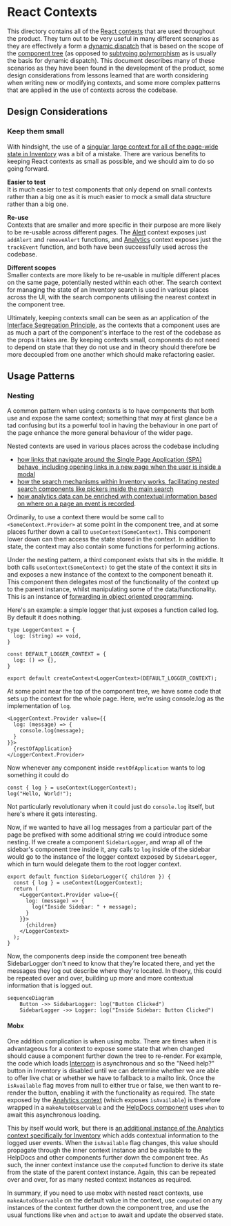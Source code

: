 # React Contexts

This directory contains all of the [React contexts][react-context] that are used
throughout the product. They turn out to be very useful in many different
scenarios as they are effectively a form a [dynamic dispatch] that is based on
the scope of the [component tree] (as opposed to [subtyping polymorphism] as is
usually the basis for dynamic dispatch). This document describes many of these
scenarios as they have been found in the development of the product, some design
considerations from lessons learned that are worth considering when writing new
or modifying contexts, and some more complex patterns that are applied in the
use of contexts across the codebase.


## Design Considerations

### Keep them small

With hindsight, the use of a [singular, large context for all of the page-wide
state in Inventory](../stores-context.ts) was a bit of a mistake. There are
various benefits to keeping React contexts as small as possible, and we should
aim to do so going forward.

**Easier to test**<br />
It is much easier to test components that only depend on small contexts rather than a big one as it is much easier to mock a small data structure rather than a big one.

**Re-use**<br />
Contexts that are smaller and more specific in their purpose are more likely to be re-usable across different pages. The [Alert](Alert.ts) context exposes just `addAlert` and `removeAlert` functions, and [Analytics](Analytics.ts) context exposes just the `trackEvent` function, and both have been successfully used across the codebase.

**Different scopes**<br />
Smaller contexts are more likely to be re-usable in multiple different places on the same page, potentially nested within each other. The search context for managing the state of an Inventory search is used in various places across the UI, with the search components utilising the nearest context in the component tree.

Ultimately, keeping contexts small can be seen as an application of the
[Interface Segregation Principle][Interface Segregation Principle], as the
contexts that a component uses are as much a part of the component's interface
to the rest of the codebase as the props it takes are. By keeping contexts
small, components do not need to depend on state that they do not use and in
theory should therefore be more decoupled from one another which should make
refactoring easier.


## Usage Patterns

### Nesting

A common pattern when using contexts is to have components that both use and
expose the same context; something that may at first glance be a tad confusing
but its a powerful tool in having the behaviour in one part of the page enhance
the more general behaviour of the wider page.

Nested contexts are used in various places across the codebase including
* [how links that navigate around the Single Page Application (SPA) behave, including opening links in a new page when the user is inside a modal](../../Inventory/NavigationInInventory.md#Navigate-Context)
* [how the search mechanisms within Inventory works, facilitating nested search components like pickers inside the main search](../../Inventory/NavigationInInventory.md#Search-Context)
* [how analytics data can be enriched with contextual information based on where on a page an event is recorded](../../Inventory/Analytics.tsx).

Ordinarily, to use a context there would be some call to
`<SomeContext.Provider>` at some point in the component tree, and at some
places further down a call to `useContext(SomeContext)`. This component lower
down can then access the state stored in the context. In addition to state, the
context may also contain some functions for performing actions.

Under the nesting pattern, a third component exists that sits in the middle. It
both calls `useContext(SomeContext)` to get the state of the context it sits in
and exposes a new instance of the context to the component beneath it. This
component then delegates most of the functionality of the context up to the
parent instance, whilst manipulating some of the data/functionality. This is an
instance of [forwarding in object oriented programming][forwarding].

Here's an example: a simple logger that just exposes a function called log. By
default it does nothing.
```
type LoggerContext = {
  log: (string) => void,
}

const DEFAULT_LOGGER_CONTEXT = {
  log: () => {},
}

export default createContext<LoggerContext>(DEFAULT_LOGGER_CONTEXT);
```

At some point near the top of the component tree, we have some code that sets
up the context for the whole page. Here, we're using console.log as the
implementation of `log`.
```
<LoggerContext.Provider value={{
  log: (message) => {
    console.log(message);
  }
}}>
  {restOfApplication}
</LoggerContext.Provider>
```

Now whenever any component inside `restOfApplication` wants to log something it
could do
```
const { log } = useContext(LoggerContext);
log("Hello, World!");
```
Not particularly revolutionary when it could just do `console.log` itself, but
here's where it gets interesting.

Now, if we wanted to have all log messages from a particular part of the page be
prefixed with some additional string we could introduce some nesting. If we
create a component `SidebarLogger`, and wrap all of the sidebar's component
tree inside it, any calls to `log` inside of the sidebar would go to the
instance of the logger context exposed by `SidebarLogger`, which in turn would
delegate them to the root logger context.
```
export default function SidebarLogger({ children }) {
  const { log } = useContext(LoggerContext);
  return (
    <LoggerContext.Provider value={{
      log: (message) => {
        log("Inside Sidebar: " + message);
      }
    }}>
      {children}
    </LoggerContext>
  );
}
```
Now, the components deep inside the component tree beneath SidebarLogger don't
need to know that they're located there, and yet the messages they log out
describe where they're located. In theory, this could be repeated over and
over, building up more and more contextual information that is logged out.

```mermaid
sequenceDiagram
    Button ->> SidebarLogger: log("Button Clicked")
    SidebarLogger ->> Logger: log("Inside Sidebar: Button Clicked")
```

#### Mobx

One addition complication is when using mobx. There are times when it is
advantageous for a context to expose some state that when changed should cause a
component further down the tree to re-render. For example, the code which loads
[Intercom] is asynchronous and so the "Need help?" button in Inventory is
disabled until we can determine whether we are able to offer live chat or
whether we have to fallback to a mailto link. Once the `isAvailable` flag moves
from null to either true or false, we then want to re-render the button,
enabling it with the functionality as required. The state exposed by the
[Analytics context](Analytics.ts) (which exposes `isAvailable`) is therefore
wrapped in a `makeAutoObservable` and the
[HelpDocs component](../../components/Help/HelpDocs.tsx) uses `when` to
await this asynchronous loading.

This by itself would work, but there is [an additional instance of the Analytics
context specifically for Inventory](../../Inventory/Analytics.tsx) which adds
contextual information to the logged user events. When the `isAvailable` flag
changes, this value should propagate through the inner context instance and be
available to the HelpDocs and other components further down the component tree.
As such, the inner context instance use the `computed` function to derive its
state from the state of the parent context instance. Again, this can be repeated
over and over, for as many nested context instances as required.

In summary, if you need to use mobx with nested react contexts, use
`makeAutoObservable` on the default value in the context, use `computed` on any
instances of the context further down the component tree, and use the usual
functions like `when` and `action` to await and update the observed state.




[react-context]: https://react.dev/learn/passing-data-deeply-with-context
[Interface Segregation Principle]: https://en.wikipedia.org/wiki/Interface_segregation_principle
[forwarding]: https://en.wikipedia.org/wiki/Forwarding_(object-oriented_programming)
[Intercom]: https://www.intercom.com/
[dynamic dispatch]: https://en.wikipedia.org/wiki/Dynamic_dispatch
[subtyping polymorphism]: https://en.wikipedia.org/wiki/Subtyping
[component tree]: https://react.dev/learn/preserving-and-resetting-state#the-ui-tree
